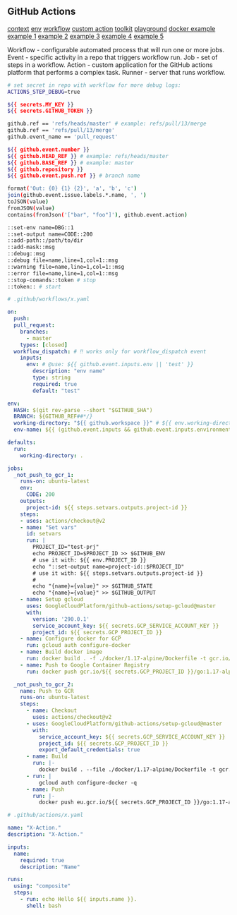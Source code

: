 GitHub Actions
-

[context](https://docs.github.com/en/actions/learn-github-actions/contexts#github-context)
[env](https://docs.github.com/en/actions/learn-github-actions/environment-variables#default-environment-variables)
[workflow](https://docs.github.com/en/actions/using-workflows)
[custom action](https://docs.github.com/en/actions/creating-actions/about-custom-actions)
[toolkit](https://github.com/actions/toolkit)
[playground](https://github-actions-hero.vercel.app/)
[docker example](https://github.com/cn007b/docker-ubuntu/blob/master/.github/workflows/docker-image.yml)
[example 1](https://github.com/cn007b/docker-go/tree/master/.github)
[example 2](https://github.com/cn007b/docker-ubuntu/tree/master/.github)
[example 3](https://github.com/cn007b/log-action/tree/main/.github)
[example 4](https://github.com/thepkg/awsl/tree/master/.github)
[example 5](https://github.com/thepkg/hrd/tree/main/.github)

Workflow - configurable automated process that will run one or more jobs.
Event - specific activity in a repo that triggers workflow run.
Job - set of steps in a workflow.
Action - custom application for the GitHub actions platform that performs a complex task.
Runner - server that runs workflow.

````sh
# set secret in repo with workflow for more debug logs:
ACTIONS_STEP_DEBUG=true

${{ secrets.MY_KEY }}
${{ secrets.GITHUB_TOKEN }}

github.ref == 'refs/heads/master' # example: refs/pull/13/merge
github.ref == 'refs/pull/13/merge'
github.event_name == 'pull_request'

${{ github.event.number }}
${{ github.HEAD_REF }} # example: refs/heads/master
${{ github.BASE_REF }} # example: master
${{ github.repository }}
${{ github.event.push.ref }} # branch name

format('Out: {0} {1} {2}', 'a', 'b', 'c')
join(github.event.issue.labels.*.name, ', ')
toJSON(value)
fromJSON(value)
contains(fromJson('["bar", "foo"]'), github.event.action)

::set-env name=DBG::1
::set-output name=CODE::200
::add-path::/path/to/dir
::add-mask::msg
::debug::msg
::debug file=name,line=1,col=1::msg
::warning file=name,line=1,col=1::msg
::error file=name,line=1,col=1::msg
::stop-comands::token # stop
::token:: # start
````

````yaml
# .github/workflows/x.yaml

on:
  push:
  pull_request:
    branches:
      - master
    types: [closed]
  workflow_dispatch: # ‼️ works only for workflow_dispatch event
    inputs:
      env: # @use: ${{ github.event.inputs.env || 'test' }}
        description: "env name"
        type: string
        required: true
        default: "test"

env:
  HASH: $(git rev-parse --short "$GITHUB_SHA")
  BRANCH: ${GITHUB_REF##*/}
  working-directory: "${{ github.workspace }}" # ${{ env.working-directory }}
  env-name: ${{ (github.event.inputs && github.event.inputs.environment) || 'stg' }}

defaults:
  run:
    working-directory: .

jobs:
  _not_push_to_gcr_1:
    runs-on: ubuntu-latest
    env:
      CODE: 200
    outputs:
      project-id: ${{ steps.setvars.outputs.project-id }}
    steps:
    - uses: actions/checkout@v2
    - name: "Set vars"
      id: setvars
      run: |
        PROJECT_ID="test-prj"
        echo PROJECT_ID=$PROJECT_ID >> $GITHUB_ENV
        # use it with: ${{ env.PROJECT_ID }}
        echo "::set-output name=project-id::$PROJECT_ID"
        # use it with: ${{ steps.setvars.outputs.project-id }}
        #
        echo "{name}={value}" >> $GITHUB_STATE
        echo "{name}={value}" >> $GITHUB_OUTPUT
    - name: Setup gcloud
      uses: GoogleCloudPlatform/github-actions/setup-gcloud@master
      with:
        version: '290.0.1'
        service_account_key: ${{ secrets.GCP_SERVICE_ACCOUNT_KEY }}
        project_id: ${{ secrets.GCP_PROJECT_ID }}
    - name: Configure docker for GCP
      run: gcloud auth configure-docker
    - name: Build docker image
      run: docker build . -f ./docker/1.17-alpine/Dockerfile -t gcr.io/${{ secrets.GCP_PROJECT_ID }}/go:1.17-alpine
    - name: Push to Google Container Registry
      run: docker push gcr.io/${{ secrets.GCP_PROJECT_ID }}/go:1.17-alpine

  _not_push_to_gcr_2:
    name: Push to GCR
    runs-on: ubuntu-latest
    steps:
      - name: Checkout
        uses: actions/checkout@v2
      - uses: GoogleCloudPlatform/github-actions/setup-gcloud@master
        with:
          service_account_key: ${{ secrets.GCP_SERVICE_ACCOUNT_KEY }}
          project_id: ${{ secrets.GCP_PROJECT_ID }}
          export_default_credentials: true
      - name: Build
        run: |-
          docker build . --file ./docker/1.17-alpine/Dockerfile -t gcr.io/${{ secrets.GCP_PROJECT_ID }}/go:1.17-alpine
      - run: |
          gcloud auth configure-docker -q
      - name: Push
        run: |-
          docker push eu.gcr.io/${{ secrets.GCP_PROJECT_ID }}/go:1.17-alpine

````

````yaml
# .github/actions/x.yaml

name: "X-Action."
description: "X-Action."

inputs:
  name:
    required: true
    description: "Name"

runs:
  using: "composite"
  steps:
    - run: echo Hello ${{ inputs.name }}.
      shell: bash
````
